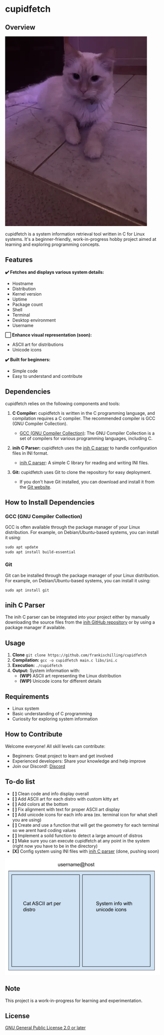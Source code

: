 # cupidfetch

## Overview

![cupid](images/cupid.png)

cupidfetch is a system information retrieval tool written in C for Linux systems. It's a beginner-friendly, work-in-progress hobby project aimed at learning and exploring programming concepts.

## Features

**✔️ Fetches and displays various system details:**

* Hostname
* Distribution
* Kernel version
* Uptime
* Package count
* Shell
* Terminal
* Desktop environment
* Username

**⬜ Enhance visual representation (soon):**

* ASCII art for distributions
* Unicode icons

**✔️ Built for beginners:**

* Simple code
* Easy to understand and contribute

## Dependencies

cupidfetch relies on the following components and tools:

1. **C Compiler:** cupidfetch is written in the C programming language, and compilation requires a C compiler. The recommended compiler is GCC (GNU Compiler Collection).

   - [GCC (GNU Compiler Collection)](https://gcc.gnu.org/): The GNU Compiler Collection is a set of compilers for various programming languages, including C.

2. **inih C Parser:** cupidfetch uses the [inih C parser](https://github.com/benhoyt/inih) to handle configuration files in INI format.

   - [inih C parser](https://github.com/benhoyt/inih): A simple C library for reading and writing INI files.
     
3. **Git:** cupidfetch uses Git to clone the repository for easy deployment.
   
   - If you don't have Git installed, you can download and install it from the [Git website](https://git-scm.com).

## How to Install Dependencies

### GCC (GNU Compiler Collection)

GCC is often available through the package manager of your Linux distribution. For example, on Debian/Ubuntu-based systems, you can install it using:

```
sudo apt update
sudo apt install build-essential
```

### Git

Git can be installed through the package manager of your Linux distribution. For example, on Debian/Ubuntu-based systems, you can install it using:

```
sudo apt install git 
```

## inih C Parser

The inih C parser can be integrated into your project either by manually downloading the source files from the [inih GitHub repository](https://github.com/benhoyt/inih) or by using a package manager if available.

## Usage
1. **Clone** `git clone https://github.com/frankischilling/cupidfetch`
2. **Compilation:** `gcc -o cupidfetch main.c libs/ini.c`
3. **Execution:** `./cupidfetch`
4. **Output:** System information with:
    * **(WIP)** ASCII art representing the Linux distribution
    * **(WIP)** Unicode icons for different details

## Requirements

* Linux system
* Basic understanding of C programming
* Curiosity for exploring system information

## How to Contribute

Welcome everyone! All skill levels can contribute:

* Beginners: Great project to learn and get involved
* Experienced developers: Share your knowledge and help improve
* Join our Discord!: [Discord](https://discord.gg/698GBkg2KR)

## To-do list

* **[ ]** Clean code and info display overall
* **[ ]** Add ASCII art for each distro with custom kitty art
* **[ ]** Add colors at the bottom
* **[ ]** Fix alignment with text for proper ASCII art display
* **[ ]** Add unicode icons for each info area (ex. terminal icon for what shell you are using)
* **[ ]** Create and use a function that will get the geometry for each terminal so we arent hard coding values
* **[ ]** Implement a soild function to detect a large amount of distros
* **[ ]** Make sure you can execute cupidfetch at any point in the system (right now you have to be in the directory)
* **[X]** Config system using INI files with [inih C parser](https://github.com/benhoyt/inih) (done, pushing soon)

![Intended UI](images/ui.png)

## Note

This project is a work-in-progress for learning and experimentation.

## License

[GNU General Public License 2.0 or later](https://www.gnu.org/licenses/old-licenses/gpl-2.0-standalone.html)
